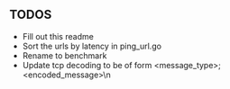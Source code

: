 ## TODOS

- Fill out this readme
- Sort the urls by latency in ping_url.go
- Rename to benchmark
- Update tcp decoding to be of form <message_type>;<encoded_message>\n